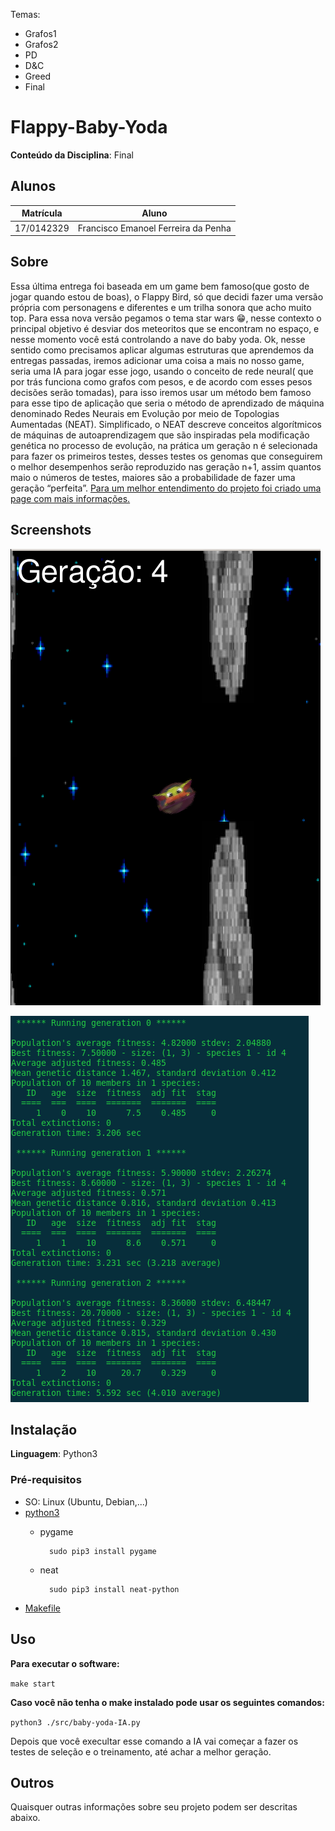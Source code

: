 Temas:
 - Grafos1
 - Grafos2
 - PD
 - D&C
 - Greed
 - Final 
 

 
# Flappy-Baby-Yoda

**Conteúdo da Disciplina**: Final<br>

## Alunos
|Matrícula | Aluno |
| -- | -- |
| 17/0142329  | Francisco Emanoel Ferreira da Penha |


## Sobre 
Essa última entrega foi baseada em um game bem famoso(que gosto de jogar quando estou de boas), o Flappy Bird, só que decidi fazer uma versão própria com personagens e diferentes e um trilha sonora que acho muito top. Para essa nova versão pegamos o tema star wars 😁, nesse contexto o principal objetivo é desviar dos meteoritos que se encontram no espaço, e nesse momento você está controlando a nave do baby yoda. Ok, nesse sentido como precisamos aplicar algumas estruturas que aprendemos da entregas passadas, iremos adicionar uma coisa a mais no nosso game, seria uma IA para jogar esse jogo, usando o conceito de rede neural( que por trás funciona como grafos com pesos, e de acordo com esses pesos decisões serão tomadas), para isso iremos usar um método bem famoso para esse tipo de aplicação que seria o método de  aprendizado de máquina denominado Redes Neurais em Evolução por meio de Topologias Aumentadas (NEAT). Simplificado, o NEAT descreve conceitos algorítmicos de máquinas de autoaprendizagem que são inspiradas pela modificação genética no processo de evolução, na prática um geração n é selecionada para fazer os primeiros testes, desses testes os genomas que conseguirem o melhor desempenhos serão reproduzido nas geração n+1, assim quantos maio o números de testes, maiores são a probabilidade de fazer uma geração “perfeita”. [Para um melhor entendimento do projeto foi criado uma page com mais informações.](https://projeto-de-algoritmos.github.io/Final-Flappy-Baby-Yoda/#/README)

## Screenshots

![](https://raw.githubusercontent.com/projeto-de-algoritmos/Final-Countdown/master/imgs/image1.png)


![](https://raw.githubusercontent.com/projeto-de-algoritmos/Final-Countdown/master/imgs/image2.png)

## Instalação 
**Linguagem**: Python3<br>

### Pré-requisitos
- SO: Linux (Ubuntu, Debian,...)
- [python3](https://linuxize.com/post/how-to-install-pip-on-ubuntu-18.04/)
    - pygame
    
            sudo pip3 install pygame
    
    - neat

            sudo pip3 install neat-python


- [Makefile](https://zoomadmin.com/HowToInstall/UbuntuPackage/make)
    


## Uso 

**Para executar o software:**
 
``make start``
 
**Caso você não tenha o make instalado pode usar os seguintes comandos:**
 
``python3 ./src/baby-yoda-IA.py``

Depois que você execultar esse comando a IA vai começar a fazer os testes de seleção e o treinamento, até achar a melhor geração.

## Outros 
Quaisquer outras informações sobre seu projeto podem ser descritas abaixo.




